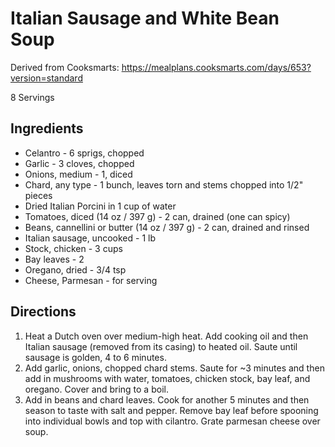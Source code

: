 # Italian Sausage and White Bean Soup

Derived from Cooksmarts: https://mealplans.cooksmarts.com/days/653?version=standard

8 Servings

## Ingredients

 * Celantro - 6 sprigs, chopped
 * Garlic - 3 cloves, chopped
 * Onions, medium - 1, diced
 * Chard, any type - 1 bunch, leaves torn and stems chopped into 1/2" pieces
 * Dried Italian Porcini in 1 cup of water
 * Tomatoes, diced (14 oz / 397 g) - 2 can, drained (one can spicy)
 * Beans, cannellini or butter (14 oz / 397 g) - 2 can, drained and rinsed
 * Italian sausage, uncooked - 1 lb
 * Stock, chicken - 3 cups
 * Bay leaves - 2
 * Oregano, dried - 3/4 tsp
 * Cheese, Parmesan - for serving
 
 ## Directions
 
 1. Heat a Dutch oven over medium-high heat. Add cooking oil and then Italian sausage (removed from its casing) to heated oil. Saute until sausage is golden, 4 to 6 minutes.
 2. Add garlic, onions, chopped chard stems. Saute for ~3 minutes and then add in mushrooms with water, tomatoes, chicken stock, bay leaf, and oregano. Cover and bring to a boil.
 3. Add in beans and chard leaves. Cook for another 5 minutes and then season to taste with salt and pepper. Remove bay leaf before spooning into individual bowls and top with cilantro. Grate parmesan cheese over soup.

